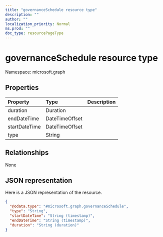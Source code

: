 ```yaml
---
title: "governanceSchedule resource type"
description: ""
author: ""
localization_priority: Normal
ms.prod: ""
doc_type: resourcePageType
---
```


# governanceSchedule resource type


Namespace: microsoft.graph



## Properties
|Property|Type|Description|
|:---|:---|:---|
|duration|Duration||
|endDateTime|DateTimeOffset||
|startDateTime|DateTimeOffset||
|type|String||

## Relationships
None

## JSON representation
Here is a JSON representation of the resource.
<!-- {
  "blockType": "resource",
  "@odata.type": "microsoft.graph.governanceSchedule"
}
-->
``` json
{
  "@odata.type": "#microsoft.graph.governanceSchedule",
  "type": "String",
  "startDateTime": "String (timestamp)",
  "endDateTime": "String (timestamp)",
  "duration": "String (duration)"
}
```

